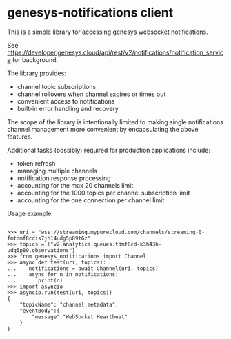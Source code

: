 # genesys-notifications client

This is a simple library for accessing genesys websocket notifications.

See https://developer.genesys.cloud/api/rest/v2/notifications/notification_service for background.

The library provides:

* channel topic subscriptions
* channel rollovers when channel expires or times out
* convenient access to notifications
* built-in error handling and recovery

The scope of the library is intentionally limited to making single notifications channel management more convenient by encapsulating the above features.

Additional tasks (possibly) required for production applications include:

* token refresh
* managing multiple channels
* notification response processing
* accounting for the max 20 channels limit
* accounting for the 1000 topics per channel subscription limit
* accounting for the one connection per channel limit

Usage example:

```python3

>>> uri = "wss://streaming.mypurecloud.com/channels/streaming-0-fmtdmf8cdis7jh14udg5p89t6z"
>>> topics = ["v2.analytics.queues.tdmf8cd-k3h43h-udg5p89.observations"]
>>> from genesys_notifications import Channel
>>> async def test(uri, topics):
...    notifications = await Channel(uri, topics)
...    async for n in notifications:
...       print(n)
>>> import asyncio
>>> asyncio.run(test(uri, topics)) 
{
    "topicName": "channel.metadata",
    "eventBody":{
        "message":"WebSocket Heartbeat"
    }
}
```

